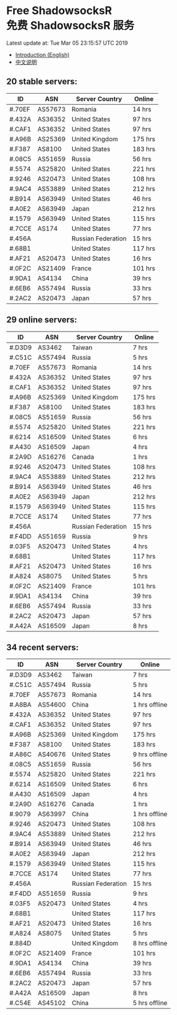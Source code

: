 # Free ShadowsocksR<br>免费 ShadowsocksR 服务

Latest update at: Tue Mar 05 23:15:57 UTC 2019

- [Introduction (English)](https://vision-network.readthedocs.io/en/latest/services/autossr.html)
- [中文说明](https://vision-network.readthedocs.io/zh_CN/latest/services/autossr.html)


## 20 stable servers:

| ID | ASN | Server Country | Online |
| ------ | ------ | ------ | ------ |
| #.70EF | AS57673 | Romania | 14 hrs |
| #.432A | AS36352 | United States | 97 hrs |
| #.CAF1 | AS36352 | United States | 97 hrs |
| #.A96B | AS25369 | United Kingdom | 175 hrs |
| #.F387 | AS8100 | United States | 183 hrs |
| #.08C5 | AS51659 | Russia | 56 hrs |
| #.5574 | AS25820 | United States | 221 hrs |
| #.9246 | AS20473 | United States | 108 hrs |
| #.9AC4 | AS53889 | United States | 212 hrs |
| #.B914 | AS63949 | United States | 46 hrs |
| #.A0E2 | AS63949 | Japan | 212 hrs |
| #.1579 | AS63949 | United States | 115 hrs |
| #.7CCE | AS174 | United States | 77 hrs |
| #.456A |  | Russian Federation | 15 hrs |
| #.68B1 |  | United States | 117 hrs |
| #.AF21 | AS20473 | United States | 16 hrs |
| #.0F2C | AS21409 | France | 101 hrs |
| #.9DA1 | AS4134 | China | 39 hrs |
| #.6EB6 | AS57494 | Russia | 33 hrs |
| #.2AC2 | AS20473 | Japan | 57 hrs |

## 29 online servers:

| ID | ASN | Server Country | Online |
| ------ | ------ | ------ | ------ |
| #.D3D9 | AS3462 | Taiwan | 7 hrs |
| #.C51C | AS57494 | Russia | 5 hrs |
| #.70EF | AS57673 | Romania | 14 hrs |
| #.432A | AS36352 | United States | 97 hrs |
| #.CAF1 | AS36352 | United States | 97 hrs |
| #.A96B | AS25369 | United Kingdom | 175 hrs |
| #.F387 | AS8100 | United States | 183 hrs |
| #.08C5 | AS51659 | Russia | 56 hrs |
| #.5574 | AS25820 | United States | 221 hrs |
| #.6214 | AS16509 | United States | 6 hrs |
| #.A430 | AS16509 | Japan | 4 hrs |
| #.2A9D | AS16276 | Canada | 1 hrs |
| #.9246 | AS20473 | United States | 108 hrs |
| #.9AC4 | AS53889 | United States | 212 hrs |
| #.B914 | AS63949 | United States | 46 hrs |
| #.A0E2 | AS63949 | Japan | 212 hrs |
| #.1579 | AS63949 | United States | 115 hrs |
| #.7CCE | AS174 | United States | 77 hrs |
| #.456A |  | Russian Federation | 15 hrs |
| #.F4DD | AS51659 | Russia | 9 hrs |
| #.03F5 | AS20473 | United States | 4 hrs |
| #.68B1 |  | United States | 117 hrs |
| #.AF21 | AS20473 | United States | 16 hrs |
| #.A824 | AS8075 | United States | 5 hrs |
| #.0F2C | AS21409 | France | 101 hrs |
| #.9DA1 | AS4134 | China | 39 hrs |
| #.6EB6 | AS57494 | Russia | 33 hrs |
| #.2AC2 | AS20473 | Japan | 57 hrs |
| #.A42A | AS16509 | Japan | 8 hrs |

## 34 recent servers:

| ID | ASN | Server Country | Online |
| ------ | ------ | ------ | ------ |
| #.D3D9 | AS3462 | Taiwan | 7 hrs |
| #.C51C | AS57494 | Russia | 5 hrs |
| #.70EF | AS57673 | Romania | 14 hrs |
| #.A8BA | AS54600 | China | 1 hrs offline |
| #.432A | AS36352 | United States | 97 hrs |
| #.CAF1 | AS36352 | United States | 97 hrs |
| #.A96B | AS25369 | United Kingdom | 175 hrs |
| #.F387 | AS8100 | United States | 183 hrs |
| #.A86C | AS40676 | United States | 9 hrs offline |
| #.08C5 | AS51659 | Russia | 56 hrs |
| #.5574 | AS25820 | United States | 221 hrs |
| #.6214 | AS16509 | United States | 6 hrs |
| #.A430 | AS16509 | Japan | 4 hrs |
| #.2A9D | AS16276 | Canada | 1 hrs |
| #.9079 | AS63997 | China | 1 hrs offline |
| #.9246 | AS20473 | United States | 108 hrs |
| #.9AC4 | AS53889 | United States | 212 hrs |
| #.B914 | AS63949 | United States | 46 hrs |
| #.A0E2 | AS63949 | Japan | 212 hrs |
| #.1579 | AS63949 | United States | 115 hrs |
| #.7CCE | AS174 | United States | 77 hrs |
| #.456A |  | Russian Federation | 15 hrs |
| #.F4DD | AS51659 | Russia | 9 hrs |
| #.03F5 | AS20473 | United States | 4 hrs |
| #.68B1 |  | United States | 117 hrs |
| #.AF21 | AS20473 | United States | 16 hrs |
| #.A824 | AS8075 | United States | 5 hrs |
| #.884D |  | United Kingdom | 8 hrs offline |
| #.0F2C | AS21409 | France | 101 hrs |
| #.9DA1 | AS4134 | China | 39 hrs |
| #.6EB6 | AS57494 | Russia | 33 hrs |
| #.2AC2 | AS20473 | Japan | 57 hrs |
| #.A42A | AS16509 | Japan | 8 hrs |
| #.C54E | AS45102 | China | 5 hrs offline |


